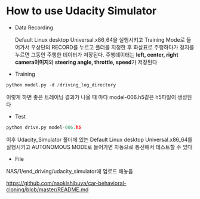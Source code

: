 How to use Udacity Simulator
===============================
 
- Data Recording

  Default Linux desktop Universal.x86_64을 실행시키고 Training Mode로 들어가서 우상단의 RECORD를 누르고 폴더를 지정한 후 화살표로 주행하다가 정지를 누르면 그동안 주행한 데이터가 저장된다. 주행데이터는 **left, center, right camera이미지**와 **steering angle, throttle, speed**가 저장된다
  
- Training
```python
python model.py -d /driving_log_directory
```
 이렇게 하면 좋은 트레이닝 결과가 나올 때 마다 model-006.h5같은 h5파일이 생성된다

 - Test
```python
python drive.py model-006.h5
```
이후 Udacity_Simulator 폴더에 있는 Default Linux desktop Universal.x86_64를 실행시키고 AUTONOMOUS MODE로 들어가면 자동으로 통신해서 테스트할 수 있다

 - File

  NAS/1/end_driving/udacity_simulator에 업로드 해놓음
  
https://github.com/naokishibuya/car-behavioral-cloning/blob/master/README.md
